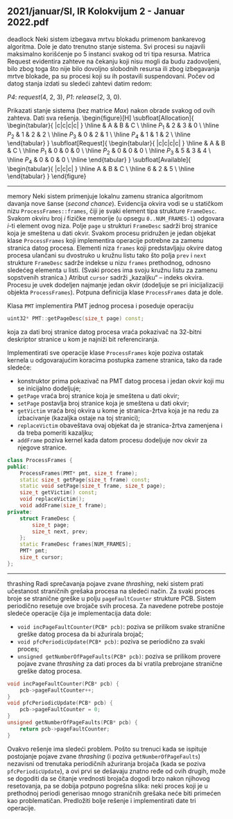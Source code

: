 2021/januar/SI, IR Kolokvijum 2 - Januar 2022.pdf
--------------------------------------------------------------------------------
deadlock
Neki sistem izbegava mrtvu blokadu primenom bankarevog algoritma. Dole je dato trenutno stanje sistema. Svi procesi su najavili maksimalno korišćenje po 5 instanci svakog od tri tipa resursa. Matrica Request evidentira zahteve na čekanju koji nisu mogli da budu zadovoljeni, bilo zbog toga što nije bilo dovoljno slobodnih resursa ili zbog izbegavanja mrtve blokade, pa su procesi koji su ih postavili suspendovani. Počev od datog stanja izdati su sledeći zahtevi datim redom:

*P4*: *request*(4, 2, 3), *P1*: *release*(2, 3, 0).

Prikazati stanje sistema (bez matrice *Max*) nakon obrade svakog od ovih zahteva. Dati sva rešenja.
\begin{figure}[H]
\subfloat[Allocation]{
\begin{tabular}{ |c|c|c|c| }
\hline
   & A & B & C \\
\hline
$P_1$ & 2 & 3 & 0 \\
\hline
$P_2$ & 1 & 2 & 2 \\
\hline
$P_3$ & 0 & 2 & 1 \\
\hline
$P_4$ & 1 & 1 & 2 \\
\hline
\end{tabular}
}
\subfloat[Request]{
\begin{tabular}{ |c|c|c|c| }
\hline
   & A & B & C \\
\hline
$P_1$ & 0 & 0 & 0 \\
\hline
$P_2$ & 0 & 0 & 0 \\
\hline
$P_3$ & 5 & 3 & 4 \\
\hline
$P_4$ & 0 & 0 & 0 \\
\hline
\end{tabular}
}
\subfloat[Available]{
\begin{tabular}{ |c|c|c| }
\hline
A & B & C \\
\hline
6 & 2 & 5 \\
\hline
\end{tabular}
}
\end{figure}

--------------------------------------------------------------------------------
memory
Neki sistem primenjuje lokalnu zamenu stranica algoritmom davanja nove šanse (*second chance*). Evidencija okvira vodi se u statičkom nizu `ProcessFrames::frames`, čiji je svaki element tipa strukture `FrameDesc`. Svakom okviru broj *i* fizičke memorije (u opsegu `0..NUM_FRAMES-1`) odgovara *i*-ti element ovog niza. Polje `page` u strukturi `FrameDesc` sadrži broj stranice koja je smeštena u dati okvir. Svakom procesu pridružen je jedan objekat klase `ProcessFrames` koji implementira operacije potrebne za zamenu stranica datog procesa. Elementi niza `frames` koji predstavljaju okvire datog procesa ulančani su dvostruko u kružnu listu tako što polja `prev` i `next` strukture `FrameDesc` sadrže indekse u nizu `frames` prethodnog, odnosno sledećeg elementa u listi. (Svaki proces ima svoju kružnu listu za zamenu sopstvenih stranica.) Atribut `cursor` sadrži „kazaljku“ – indeks okvira. Procesu je uvek dodeljen najmanje jedan okvir (dodeljuje se pri inicijalizaciji objekta `ProcessFrames`). Potpuna definicija klase `ProcessFrames` data je dole.

Klasa `PMT` implementira PMT jednog procesa i poseduje operaciju
```cpp
uint32* PMT::getPageDesc(size_t page) const;
```
koja za dati broj stranice datog procesa vraća pokazivač na 32-bitni deskriptor stranice u kom je najniži bit referenciranja.

Implementirati sve operacije klase `ProcessFrames` koje poziva ostatak kernela u odgovarajućim koracima postupka zamene stranica, tako da rade sledeće:

- konstruktor prima pokazivač na PMT datog procesa i jedan okvir koji mu se inicijalno
dodeljuje;
- `getPage` vraća broj stranice koja je smeštena u dati okvir;
- `setPage` postavlja broj stranice koja je smeštena u dati okvir;
- `getVictim` vraća broj okvira u kome je stranica-žrtva koja je na redu za izbacivanje (kazaljka ostaje na toj stranici);
- `replaceVictim` obaveštava ovaj objekat da je stranica-žrtva zamenjena i da treba pomeriti kazaljku;
- `addFrame` poziva kernel kada datom procesu dodeljuje nov okvir za njegove stranice.

```cpp
class ProcessFrames {
public:
    ProcessFrames(PMT* pmt, size_t frame);
    static size_t getPage(size_t frame) const;
    static void setPage(size_t frame, size_t page);
    size_t getVictim() const;
    void replaceVictim();
    void addFrame(size_t frame);
private:
    struct FrameDesc {
        size_t page;
        size_t next, prev;
    };
    static FrameDesc frames[NUM_FRAMES];
    PMT* pmt;
    size_t cursor;
};
```

--------------------------------------------------------------------------------
thrashing
Radi sprečavanja pojave zvane *thrashing*, neki sistem prati učestanost straničnih grešaka procesa na sledeći način. Za svaki proces broje se stranične greške u polju `pageFaultCounter` strukture PCB. Sistem periodično resetuje ove brojače svih procesa. Za navedene potrebe postoje sledeće operacije čija je implementacija data dole:

- `void incPageFaultCounter(PCB* pcb)`: poziva se prilikom svake stranične greške datog
procesa da bi ažurirala brojač;
- `void pfcPeriodicUpdate(PCB* pcb)`: poziva se periodično za svaki proces;
- `unsigned getNumberOfPageFaults(PCB* pcb)`: poziva se prilikom provere pojave zvane *thrashing* za dati proces da bi vratila prebrojane stranične greške datog procesa.

```cpp
void incPageFaultCounter(PCB* pcb) {
    pcb->pageFaultCounter++;
}
void pfcPeriodicUpdate(PCB* pcb) {
    pcb->pageFaultCounter = 0;
}
unsigned getNumberOfPageFaults(PCB* pcb) {
    return pcb->pageFaultCounter;
}
```
Ovakvo rešenje ima sledeći problem. Pošto su trenuci kada se ispituje postojanje pojave zvane *thrashing* (i poziva `getNumberOfPageFaults`) nezavisni od trenutaka periodičnih ažuriranja brojača (kada se poziva `pfcPeriodicUpdate`), a ovi prvi se dešavaju znatno ređe od ovih drugih, može se dogoditi da se čitanje vrednosti brojača dogodi brzo nakon njihovog resetovanja, pa se dobija potpuno pogrešna slika: neki proces koji je u prethodnoj periodi generisao mnogo straničnih grešaka neće biti primećen kao problematičan. Predložiti bolje rešenje i implementirati date tri operacije.
